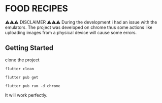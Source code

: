 # FOOD RECIPES

⚠⚠⚠ DISCLAIMER ⚠⚠⚠
During the development i had an issue with the emulators. The project was developed on chrome thus some actions like uploading images from a physical device will cause some errors.



## Getting Started

clone the project

```
flutter clean 

flutter pub get

flutter pub run -d chrome 
```
It will work perfectly.
